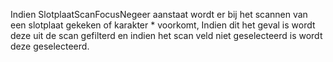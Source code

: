 Indien SlotplaatScanFocusNegeer aanstaat wordt er bij het scannen van een slotplaat gekeken of karakter * voorkomt, Indien dit het geval is wordt deze uit de scan gefilterd en indien het scan veld niet geselecteerd is wordt deze geselecteerd. 